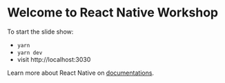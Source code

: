 # Welcome to React Native Workshop

To start the slide show:

- `yarn`
- `yarn dev`
- visit http://localhost:3030

Learn more about React Native on [documentations](https://reactnative.dev/).

